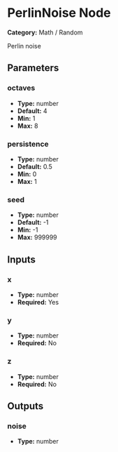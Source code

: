
# PerlinNoise Node

**Category:** Math / Random

Perlin noise

## Parameters


### octaves
- **Type:** number
- **Default:** 4
- **Min:** 1
- **Max:** 8



### persistence
- **Type:** number
- **Default:** 0.5
- **Min:** 0
- **Max:** 1



### seed
- **Type:** number
- **Default:** -1
- **Min:** -1
- **Max:** 999999



## Inputs


### x
- **Type:** number
- **Required:** Yes



### y
- **Type:** number
- **Required:** No



### z
- **Type:** number
- **Required:** No



## Outputs


### noise
- **Type:** number




